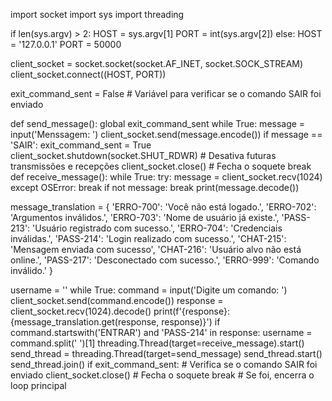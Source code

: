 import socket
import sys
import threading

if len(sys.argv) > 2:
    HOST = sys.argv[1]
    PORT = int(sys.argv[2])
else:
    HOST = '127.0.0.1'
    PORT = 50000

client_socket = socket.socket(socket.AF_INET, socket.SOCK_STREAM)
client_socket.connect((HOST, PORT))

exit_command_sent = False  # Variável para verificar se o comando SAIR foi enviado

def send_message():
    global exit_command_sent
    while True:
        message = input('Menssagem: ')
        client_socket.send(message.encode())
        if message == 'SAIR':
            exit_command_sent = True
            client_socket.shutdown(socket.SHUT_RDWR)  # Desativa futuras transmissões e recepções
            client_socket.close()  # Fecha o soquete
            break
def receive_message():
    while True:
        try:
            message = client_socket.recv(1024)
        except OSError:
            break
        if not message:
            break
        print(message.decode())

message_translation = {
    'ERRO-700': 'Você não está logado.',
    'ERRO-702': 'Argumentos inválidos.',
    'ERRO-703': 'Nome de usuário já existe.',
    'PASS-213': 'Usuário registrado com sucesso.',
    'ERRO-704': 'Credenciais inválidas.',
    'PASS-214': 'Login realizado com sucesso.',
    'CHAT-215': 'Mensagem enviada com sucesso',
    'CHAT-216': 'Usuário alvo não está online.',
    'PASS-217': 'Desconectado com sucesso.',
    'ERRO-999': 'Comando inválido.'
}

username = ''
while True:
    command = input('Digite um comando: ')
    client_socket.send(command.encode())
    response = client_socket.recv(1024).decode()
    print(f'{response}: {message_translation.get(response, response)}')
    if command.startswith('ENTRAR') and 'PASS-214' in response:
        username = command.split(' ')[1]
        threading.Thread(target=receive_message).start()
        send_thread = threading.Thread(target=send_message)
        send_thread.start()
        send_thread.join()
    if exit_command_sent:  # Verifica se o comando SAIR foi enviado
        client_socket.close()  # Fecha o soquete
        break  # Se foi, encerra o loop principal
